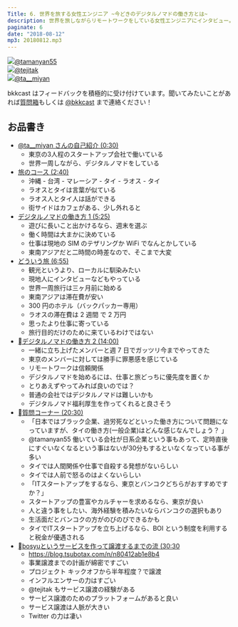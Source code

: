 ```yaml
---
Title: 6. 世界を旅する女性エンジニア ~今どきのデジタルノマドの働き方とは~
description: 世界を旅しながらリモートワークをしている女性エンジニアにインタビュー。最近流行りのデジタルノマドの実現方法とは？普通の会社員ではデジタルノマドは難しい！？
paginate: 6
date: "2018-08-12"
mp3: 20180812.mp3
---
```


<div class="presenter-container">
  <div class="presenter-item">
    <a href="https://twitter.com/tamanyan55" target="_blank"><img class="icon" src="https://pbs.twimg.com/profile_images/712212594396778497/BqOVpfAj_400x400.jpg"><span>@tamanyan55</span></a>
  </div>
  <div class="presenter-item">
    <a href="https://twitter.com/tejitak" target="_blank"><img class="icon" src="https://pbs.twimg.com/profile_images/962982531938246656/wGmx7qIC_400x400.jpg"><span>@tejitak</span></a>
  </div>
  <div class="presenter-item">
    <a href="https://twitter.com/ta__miyan" target="_blank"><img class="icon" src="https://pbs.twimg.com/profile_images/1479867996/image_400x400.jpg"><span>@ta__miyan </span></a>
  </div>
</div>

bkkcast はフィードバックを積極的に受け付けています。聞いてみたいことがあれば<a class="notice" href="https://peing.net/ja/bkkcast" target="_blank">質問箱</a>もしくは <a class="notice" href="https://twitter.com/bkkcast" target="_blank">@bkkcast</a> まで連絡ください！

## お品書き

- <a class="jump" href="#30">@ta__miyan さんの自己紹介 (0:30)</a>
  - 東京の3人程のスタートアップ会社で働いている
  - 世界一周しながら、デジタルノマドをしている
- <a class="jump" href="#160">旅のコース (2:40)</a>
  - 沖縄 - 台湾 - マレーシア - タイ - ラオス - タイ
  - ラオスとタイは言葉が似ている
  - ラオス人とタイ人は話ができる
  - 街サイドはカフェがある、少し外れると
- <a class="jump" href="#325">デジタルノマドの働き方 1 (5:25)</a>
  - 遊びに長いこと出かけるなら、週末を選ぶ
  - 働く時間は大まかに決めている
  - 仕事は現地の SIM のテザリングか WiFi でなんとかしている
  - 東南アジアだと二時間の時差なので、そこまで大変
- <a class="jump" href="#415">どういう旅 (6:55)</a>
  - 観光というより、ローカルに馴染みたい
  - 現地人にインタビューなどもやっている
  - 世界一周旅行は三ヶ月前に始める
  - 東南アジアは滞在費が安い
  - 300 円のホテル（バックパッカー専用）
  - ラオスの滞在費は 2 週間 で 2 万円
  - 思ったより仕事に寄っている
  - 旅行目的だけのために来ているわけではない
- <a class="jump" href="#840">デジタルノマドの働き方 2 (14:00)</a>
  - 一緒に立ち上げたメンバーと週 7 日でガッツリ今までやってきた
  - 東京のメンバーに対しては勝手に罪悪感を感じている
  - リモートワークは信頼関係
  - デジタルノマドを始めるには、仕事と旅どっちに優先度を置くか
  - とりあえずやってみれば良いのでは？
  - 普通の会社ではデジタルノマドは難しいかも
  - デジタルノマド福利厚生を作ってくれると良さそう
- <a class="jump" href="#1230">質問コーナー (20:30)</a>
  - 「日本ではブラック企業、過労死などといった働き方について問題になっていますが、タイの働き方(一般企業)はどんな感じなんでしょう？ 」
  - @tamanyan55 働いている会社が日系企業という事もあって、定時直後にすぐいなくなるという事はないが30分もするといなくなっている事が多い
  - タイでは人間関係や仕事で自殺する発想がないらしい
  - タイでは人前で怒るのはよくないらしい
  - 「ITスタートアップをするなら、東京とバンコクどちらがおすすめですか？」
  - スタートアップの豊富やカルチャーを求めるなら、東京が良い
  - 人と違う事をしたい、海外経験を積みたいならバンコクの選択もあり
  - 生活面だとバンコクの方がのびのびできるかも
  - タイでITスタートアップを立ち上げるなら、BOI という制度を利用すると税金が優遇される
- <a class="jump" href="#1830">bosyuというサービスを作って譲渡するまでの流 (30:30 </a>
  - https://blog.tsubotax.com/n/n80412ab1e8b4
  - 事業譲渡までの計画が綿密ですごい
  - プロジェクト キックオフから半年程度？で譲渡
  - インフルエンサーの力はすごい
  - @tejitak もサービス譲渡の経験がある
  - サービス譲渡のためのプラットフォームがあると良い
  - サービス譲渡は人脈が大きい
  - Twitter の力は凄い
